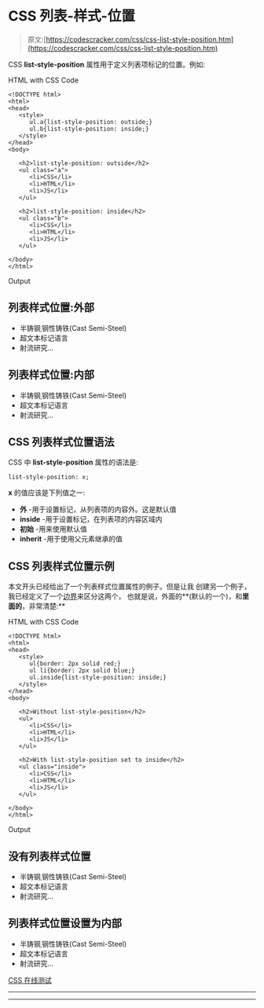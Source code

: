# CSS 列表-样式-位置

> 原文:[https://codescracker.com/css/css-list-style-position.htm](https://codescracker.com/css/css-list-style-position.htm)

CSS **list-style-position** 属性用于定义列表项标记的位置。例如:

HTML with CSS Code

```
<!DOCTYPE html>
<html>
<head>
   <style>
      ul.a{list-style-position: outside;}
      ul.b{list-style-position: inside;}
   </style>
</head>
<body>

   <h2>list-style-position: outside</h2>
   <ul class="a">
      <li>CSS</li>
      <li>HTML</li>
      <li>JS</li>
   </ul>

   <h2>list-style-position: inside</h2>
   <ul class="b">
      <li>CSS</li>
      <li>HTML</li>
      <li>JS</li>
   </ul>

</body>
</html>
```

Output

## 列表样式位置:外部

*   半铸钢ˌ钢性铸铁(Cast Semi-Steel)
*   超文本标记语言
*   射流研究…

## 列表样式位置:内部

*   半铸钢ˌ钢性铸铁(Cast Semi-Steel)
*   超文本标记语言
*   射流研究…

## CSS 列表样式位置语法

CSS 中 **list-style-position** 属性的语法是:

```
list-style-position: x;
```

**x** 的值应该是下列值之一:

*   **外** -用于设置标记，从列表项的内容外。这是默认值
*   **inside** -用于设置标记，在列表项的内容区域内
*   **初始** -用来使用默认值
*   **inherit** -用于使用父元素继承的值

## CSS 列表样式位置示例

本文开头已经给出了一个列表样式位置属性的例子。但是让我 创建另一个例子，我已经定义了一个[边界](/css/css-border.htm)来区分这两个， 也就是说，外面的**(默认的一个)，和**里面的**，非常清楚:**

HTML with CSS Code

```
<!DOCTYPE html>
<html>
<head>
   <style>
      ul{border: 2px solid red;}
      ul li{border: 2px solid blue;}
      ul.inside{list-style-position: inside;}
   </style>
</head>
<body>

   <h2>Without list-style-position</h2>
   <ul>
      <li>CSS</li>
      <li>HTML</li>
      <li>JS</li>
   </ul>

   <h2>With list-style-position set to inside</h2>
   <ul class="inside">
      <li>CSS</li>
      <li>HTML</li>
      <li>JS</li>
   </ul>

</body>
</html>
```

Output

## 没有列表样式位置

*   半铸钢ˌ钢性铸铁(Cast Semi-Steel)
*   超文本标记语言
*   射流研究…

## 列表样式位置设置为内部

*   半铸钢ˌ钢性铸铁(Cast Semi-Steel)
*   超文本标记语言
*   射流研究…

[CSS 在线测试](/exam/showtest.php?subid=5)

* * *

* * *